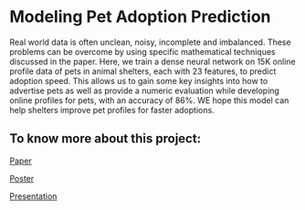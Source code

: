 # Modeling Pet Adoption Prediction

Real world data is often unclean, noisy, incomplete and imbalanced. These problems can be overcome by using specific mathematical techniques discussed in the paper. Here, we train a dense neural network on 15K online profile data of pets in animal shelters, each with 23 features, to predict adoption speed. This allows us to gain some key insights into how to advertise pets as well as provide a numeric evaluation while developing online profiles for pets, with an accuracy of 86%. WE hope this model can help shelters improve pet profiles for faster adoptions. 

## To know more about this project:
[Paper](https://drive.google.com/file/d/1vL5rwdDraDe8Hc7mhgvdrehY8HNzSUi8/view?usp=sharing)

[Poster](https://drive.google.com/file/d/1c2xR2JVAGnnZM52Oe4K56VlEBiaotbEN/view?usp=sharing)

[Presentation](https://drive.google.com/file/d/1FbsLnD0YxUlgrlWrOYJDR8yveN-Ix4Qd/view?usp=sharing)
